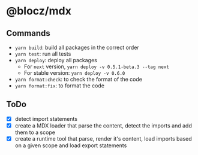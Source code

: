 # @blocz/mdx

## Commands

-   `yarn build`: build all packages in the correct order
-   `yarn test`: run all tests
-   `yarn deploy`: deploy all packages
    -   For `next` version, `yarn deploy -v 0.5.1-beta.3 --tag next`
    -   For stable version: `yarn deploy -v 0.6.0`
-   `yarn format:check`: to check the format of the code
-   `yarn format:fix`: to format the code

## ToDo

-   [x] detect import statements
-   [x] create a MDX loader that parse the content, detect the imports and add them to a scope
-   [x] create a runtime tool that parse, render it's content, load imports based on a given scope and load export statements

